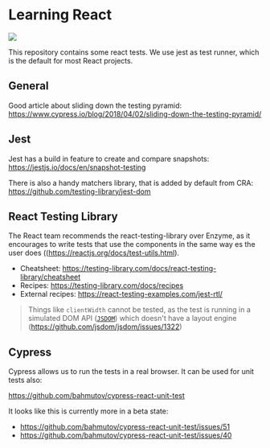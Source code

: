 # Learning React

![](https://github.com/feedm3/learning-react/workflows/CI/badge.svg)

This repository contains some react tests. We use jest as test runner, which is the default for most React projects.

## General

Good article about sliding down the testing pyramid: https://www.cypress.io/blog/2018/04/02/sliding-down-the-testing-pyramid/

## Jest

Jest has a build in feature to create and compare snapshots: https://jestjs.io/docs/en/snapshot-testing

There is also a handy matchers library, that is added by default from CRA: https://github.com/testing-library/jest-dom

## React Testing Library

The React team recommends the react-testing-library over Enzyme, as it encourages to write tests that use the 
components in the same way es the user does ((https://reactjs.org/docs/test-utils.html).

- Cheatsheet: https://testing-library.com/docs/react-testing-library/cheatsheet
- Recipes: https://testing-library.com/docs/recipes
- External recipes: https://react-testing-examples.com/jest-rtl/
    
> Things like `clientWidth` cannot be tested, as the test is running in
> a simulated DOM API ([`JSDOM`](https://github.com/jsdom/jsdom)) which doesn't have a layout engine (https://github.com/jsdom/jsdom/issues/1322)

## Cypress

Cypress allows us to run the tests in a real browser. It can be used for unit tests also:

https://github.com/bahmutov/cypress-react-unit-test

It looks like this is currently more in a beta state:

- https://github.com/bahmutov/cypress-react-unit-test/issues/51
- https://github.com/bahmutov/cypress-react-unit-test/issues/40
